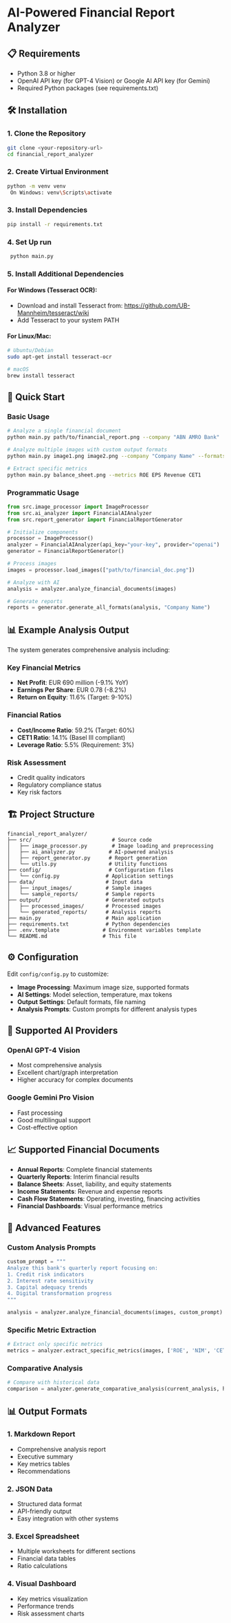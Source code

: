 # AI-Powered Financial Report Analyzer

## 📋 Requirements

- Python 3.8 or higher
- OpenAI API key (for GPT-4 Vision) or Google AI API key (for Gemini)
- Required Python packages (see requirements.txt)

## 🛠️ Installation

### 1. Clone the Repository

```bash
git clone <your-repository-url>
cd financial_report_analyzer
```

### 2. Create Virtual Environment

```bash
python -m venv venv
 On Windows: venv\Scripts\activate
```

### 3. Install Dependencies

```bash
pip install -r requirements.txt
```

### 4. Set Up run

```bash
 python main.py
```

### 5. Install Additional Dependencies

#### For Windows (Tesseract OCR):

- Download and install Tesseract from: https://github.com/UB-Mannheim/tesseract/wiki
- Add Tesseract to your system PATH

#### For Linux/Mac:

```bash
# Ubuntu/Debian
sudo apt-get install tesseract-ocr

# macOS
brew install tesseract
```

## 🚀 Quick Start

### Basic Usage

```bash
# Analyze a single financial document
python main.py path/to/financial_report.png --company "ABN AMRO Bank"

# Analyze multiple images with custom output formats
python main.py image1.png image2.png --company "Company Name" --formats markdown json excel dashboard

# Extract specific metrics
python main.py balance_sheet.png --metrics ROE EPS Revenue CET1
```

### Programmatic Usage

```python
from src.image_processor import ImageProcessor
from src.ai_analyzer import FinancialAIAnalyzer
from src.report_generator import FinancialReportGenerator

# Initialize components
processor = ImageProcessor()
analyzer = FinancialAIAnalyzer(api_key="your-key", provider="openai")
generator = FinancialReportGenerator()

# Process images
images = processor.load_images(["path/to/financial_doc.png"])

# Analyze with AI
analysis = analyzer.analyze_financial_documents(images)

# Generate reports
reports = generator.generate_all_formats(analysis, "Company Name")
```

## 📊 Example Analysis Output

The system generates comprehensive analysis including:

### Key Financial Metrics

- **Net Profit**: EUR 690 million (-9.1% YoY)
- **Earnings Per Share**: EUR 0.78 (-8.2%)
- **Return on Equity**: 11.6% (Target: 9-10%)

### Financial Ratios

- **Cost/Income Ratio**: 59.2% (Target: 60%)
- **CET1 Ratio**: 14.1% (Basel III compliant)
- **Leverage Ratio**: 5.5% (Requirement: 3%)

### Risk Assessment

- Credit quality indicators
- Regulatory compliance status
- Key risk factors

## 🏗️ Project Structure

```
financial_report_analyzer/
├── src/                          # Source code
│   ├── image_processor.py        # Image loading and preprocessing
│   ├── ai_analyzer.py           # AI-powered analysis
│   ├── report_generator.py      # Report generation
│   └── utils.py                 # Utility functions
├── config/                      # Configuration files
│   └── config.py               # Application settings
├── data/                       # Input data
│   ├── input_images/           # Sample images
│   └── sample_reports/         # Sample reports
├── output/                     # Generated outputs
│   ├── processed_images/       # Processed images
│   └── generated_reports/      # Analysis reports
├── main.py                     # Main application
├── requirements.txt            # Python dependencies
├── .env.template              # Environment variables template
└── README.md                  # This file
```

## ⚙️ Configuration

Edit `config/config.py` to customize:

- **Image Processing**: Maximum image size, supported formats
- **AI Settings**: Model selection, temperature, max tokens
- **Output Settings**: Default formats, file naming
- **Analysis Prompts**: Custom prompts for different analysis types

## 🤖 Supported AI Providers

### OpenAI GPT-4 Vision

- Most comprehensive analysis
- Excellent chart/graph interpretation
- Higher accuracy for complex documents

### Google Gemini Pro Vision

- Fast processing
- Good multilingual support
- Cost-effective option

## 📈 Supported Financial Documents

- **Annual Reports**: Complete financial statements
- **Quarterly Reports**: Interim financial results
- **Balance Sheets**: Asset, liability, and equity statements
- **Income Statements**: Revenue and expense reports
- **Cash Flow Statements**: Operating, investing, financing activities
- **Financial Dashboards**: Visual performance metrics

## 🔧 Advanced Features

### Custom Analysis Prompts

```python
custom_prompt = """
Analyze this bank's quarterly report focusing on:
1. Credit risk indicators
2. Interest rate sensitivity
3. Capital adequacy trends
4. Digital transformation progress
"""

analysis = analyzer.analyze_financial_documents(images, custom_prompt)
```

### Specific Metric Extraction

```python
# Extract only specific metrics
metrics = analyzer.extract_specific_metrics(images, ['ROE', 'NIM', 'CET1'])
```

### Comparative Analysis

```python
# Compare with historical data
comparison = analyzer.generate_comparative_analysis(current_analysis, historical_data)
```

## 📊 Output Formats

### 1. Markdown Report

- Comprehensive analysis report
- Executive summary
- Key metrics tables
- Recommendations

### 2. JSON Data

- Structured data format
- API-friendly output
- Easy integration with other systems

### 3. Excel Spreadsheet

- Multiple worksheets for different sections
- Financial data tables
- Ratio calculations

### 4. Visual Dashboard

- Key metrics visualization
- Performance trends
- Risk assessment charts
